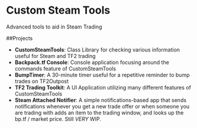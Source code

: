 # Custom Steam Tools
Advanced tools to aid in Steam Trading

##Projects
- **CustomSteamTools**: Class Library for checking various information useful for Steam and TF2 trading
- **Backpack.tf Console**: Console application focusing around the commands feature of CustomSteamTools
- **BumpTimer**: A 30-minute timer useful for a repetitive reminder to bump trades on TF2Outpost
- **TF2 Trading Toolkit**: A UI Application utilizing many different features of CustomSteamTools
- **Steam Attached Notifier**: A simple notifications-based app that sends notifications whenever you get a new trade offer or when someone you are trading with adds an item to the trading window, and looks up the bp.tf / market price. Still *VERY* WIP.
